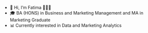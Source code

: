 - 👋 Hi, I’m Fatima 🙋🏻‍♀️
- 🎓 BA (HONS) in Business and Marketing Management and MA in Marketing Graduate
- 📊 Currently interested in Data and Marketing Analytics

<!---
fatima-sharif/fatima-sharif is a ✨ special ✨ repository ecause its `README.md` (this file) appears on your GitHub profile.
You can click the Preview link to take a look at your changes.
--->
